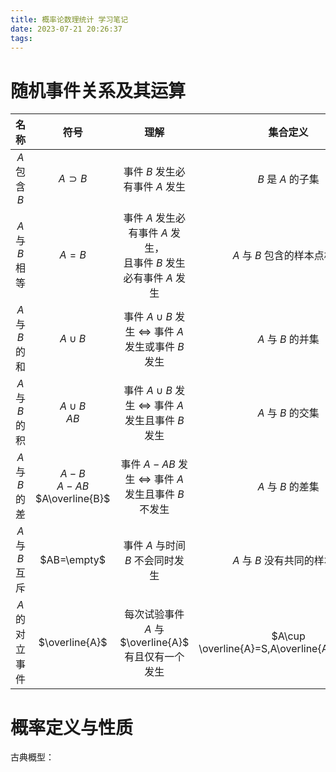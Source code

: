 ```yaml
---
title: 概率论数理统计 学习笔记
date: 2023-07-21 20:26:37
tags:
---
```



# 随机事件关系及其运算

|      名称       |                   符号                   |                                 理解                                 |                  集合定义                   |
| :-------------: | :--------------------------------------: | :------------------------------------------------------------------: | :-----------------------------------------: |
|  $A$ 包含 $B$   |               $A\supset B$               |                    事件 $B$ 发生必有事件 $A$ 发生                    |              $B$ 是 $A$ 的子集              |
| $A$ 与 $B$ 相等 |                  $A=B$                   | 事件 $A$ 发生必有事件 $A$ 发生，<br>且事件 $B$ 发生必有事件 $A$ 发生 |         $A$ 与 $B$ 包含的样本点相同         |
| $A$ 与 $B$ 的和 |                $A\cup B$                 |  事件 $A\cup B$ 发生 $\Leftrightarrow$ 事件 $A$ 发生或事件 $B$ 发生  |              $A$ 与 $B$ 的并集              |
| $A$ 与 $B$ 的积 |           $A\cup B$ <br> $AB$            |  事件 $A\cup B$ 发生 $\Leftrightarrow$ 事件 $A$ 发生且事件 $B$ 发生  |              $A$ 与 $B$ 的交集              |
| $A$ 与 $B$ 的差 | <p>$A-B$<br>$A-AB$<br>$A\overline{B}$<p> |  事件 $A-AB$ 发生 $\Leftrightarrow$ 事件 $A$ 发生且事件 $B$ 不发生   |              $A$ 与 $B$ 的差集              |
| $A$ 与 $B$ 互斥 |               $AB=\empty$                |                   事件 $A$ 与时间 $B$ 不会同时发生                   |         $A$ 与 $B$ 没有共同的样本点         |
| $A$ 的对立事件  |              $\overline{A}$              |         每次试验事件 $A$ 与  $\overline{A}$ 有且仅有一个发生         | $A\cup \overline{A}=S,A\overline{A}=\empty$ |

# 概率定义与性质

古典概型：